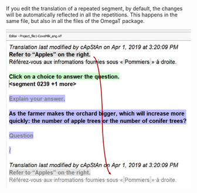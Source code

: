 If you edit the translation of a repeated segment, by default, the changes will be automatically reflected in all the repetitions. This happens in the same file, but also in all the files of the OmegaT package.

![](../_img/17_autopropagation.jpg)
